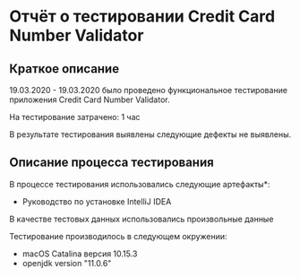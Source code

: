 # Отчёт о тестировании Credit Card Number Validator

## Краткое описание

19.03.2020 - 19.03.2020 было проведено функциональное тестирование приложения Credit Card Number Validator.

На тестирование затрачено: 1 час

В результате тестирования выявлены следующие дефекты не выявлены.


## Описание процесса тестирования

В процессе тестирования использовались следующие артефакты*:
* Руководство по установке IntelliJ IDEA

В качестве тестовых данных использовались произвольные данные 

Тестирование производилось в следующем окружении:
* macOS Catalina версия 10.15.3
* openjdk version "11.0.6"
